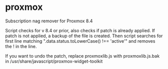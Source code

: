 # proxmox
Subscription nag remover for Proxmox 8.4

Script checks for v 8.4 or prior, also checks if patch is already applied.
If patch is not applied, a backup of the file is created. Then script searches for first line matching ".data.status.toLowerCase() !== 'active'" and removes the ! in the line.

If you want to undo the patch, replace proxmoxlib.js with proxmoxlib.js.bak in /usr/share/javascript/proxmox-widget-toolkit
